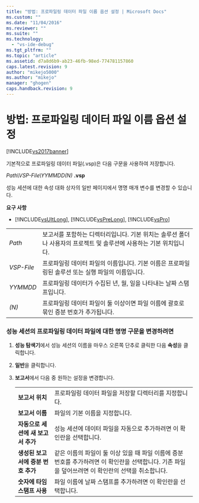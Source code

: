 ```yaml
---
title: "방법: 프로파일링 데이터 파일 이름 옵션 설정 | Microsoft Docs"
ms.custom: ""
ms.date: "11/04/2016"
ms.reviewer: ""
ms.suite: ""
ms.technology: 
  - "vs-ide-debug"
ms.tgt_pltfrm: ""
ms.topic: "article"
ms.assetid: d7a8d6b9-ab23-46fb-98ed-774781157860
caps.latest.revision: 9
author: "mikejo5000"
ms.author: "mikejo"
manager: "ghogen"
caps.handback.revision: 9
---
```

# 방법: 프로파일링 데이터 파일 이름 옵션 설정
[!INCLUDE[vs2017banner](../code-quality/includes/vs2017banner.md)]

기본적으로 프로파일링 데이터 파일\(.vsp\)은 다음 구문을 사용하여 저장합니다.  
  
 *Path\\VSP\-File\\YYMMDD\(N\)* **.vsp**  
  
 성능 세션에 대한 속성 대화 상자의 일반 페이지에서 명명 매개 변수를 변경할 수 있습니다.  
  
 **요구 사항**  
  
-   [!INCLUDE[vsUltLong](../code-quality/includes/vsultlong_md.md)], [!INCLUDE[vsPreLong](../code-quality/includes/vsprelong_md.md)], [!INCLUDE[vsPro](../code-quality/includes/vspro_md.md)]  
  
|||  
|-|-|  
|*Path*|보고서를 포함하는 디렉터리입니다.  기본 위치는 솔루션 폴더나 사용자의 프로젝트 및 솔루션에 사용하는 기본 위치입니다.|  
|*VSP\-File*|프로파일링 데이터 파일의 이름입니다.  기본 이름은 프로파일링된 솔루션 또는 실행 파일의 이름입니다.|  
|*YYMMDD*|프로파일링 데이터가 수집된 년, 월, 일을 나타내는 날짜 스탬프입니다.|  
|*\(N\)*|프로파일링 데이터 파일이 둘 이상이면 파일 이름에 괄호로 묶인 증분 번호가 추가됩니다.|  
  
### 성능 세션의 프로파일링 데이터 파일에 대한 명명 구문을 변경하려면  
  
1.  **성능 탐색기**에서 성능 세션의 이름을 마우스 오른쪽 단추로 클릭한 다음 **속성**을 클릭합니다.  
  
2.  **일반**을 클릭합니다.  
  
3.  **보고서**에서 다음 중 원하는 설정을 변경합니다.  
  
    |||  
    |-|-|  
    |**보고서 위치**|프로파일링 데이터 파일을 저장할 디렉터리를 지정합니다.|  
    |**보고서 이름**|파일의 기본 이름을 지정합니다.|  
    |**자동으로 세션에 새 보고서 추가**|성능 세션에 데이터 파일을 자동으로 추가하려면 이 확인란을 선택합니다.|  
    |**생성된 보고서에 증분 번호 추가**|같은 이름의 파일이 둘 이상 있을 때 파일 이름에 증분 번호를 추가하려면 이 확인란을 선택합니다.  기존 파일을 덮어쓰려면 이 확인란의 선택을 취소합니다.|  
    |**숫자에 타임스탬프 사용**|파일 이름에 날짜 스탬프를 추가하려면 이 확인란을 선택합니다.|